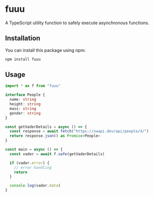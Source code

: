 # fuuu

A TypeScript utility function to safely execute asynchronous functions.

## Installation

You can install this package using npm:

```sh
npm install fuuu
```

## Usage

```ts
import * as f from "fuuu"

interface People {
  name: string
  height: string
  mass: string
  gender: string
}

const getVaderDetails = async () => {
  const response = await fetch("https://swapi.dev/api/people/4/")
  return response.json() as Promise<People>
}

const main = async () => {
  const vader = await f.safe(getVaderDetails)

  if (vader.error) {
    // error handling
    return
  }

  console.log(vader.data)
}
```
